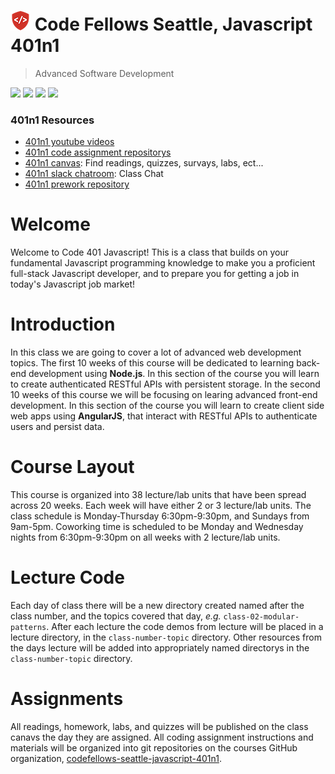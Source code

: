 ![Code Fellows](assets/shield.png) Code Fellows Seattle, Javascript 401n1
=====================================
> Advanced Software Development  


[![](https://img.shields.io/badge/Issues%3F-Ask%20for%20Help!-55cbe0.svg)](https://github.com/codefellows/seattle-javascript-401n1/issues)
[![](https://img.shields.io/badge/Slack-401n1%20Chat-34d87b.svg)](https://codefellows.slack.com/messages/sea-401n1-javascript/)
[![](https://img.shields.io/badge/Canvas-401n1%20Assignments-d834bd.svg)](https://canvas.instructure.com/courses/1024929)
[![](https://img.shields.io/badge/YouTube-401n1%20Lectures-red.svg)](https://www.youtube.com/playlist?list=PLVngfM2hsbi_AxXqyfUNJWVJOhYsDKNX8)

### 401n1 Resources
* [401n1 youtube videos](https://www.youtube.com/playlist?list=PLVngfM2hsbi_AxXqyfUNJWVJOhYsDKNX8)
* [401n1 code assignment repositorys](https://github.com/codefellows-seattle-javascript-401n1)
* [401n1 canvas](https://canvas.instructure.com/courses/1024929): Find readings, quizzes, survays, labs, ect...
* [401n1 slack chatroom](https://codefellows.slack.com/messages/sea-401n1-javascript/): Class Chat
* [401n1 prework repository](https://github.com/codefellows/code-401-JS-prework)

# Welcome

Welcome to Code 401 Javascript! This is a class that builds on your fundamental Javascript programming knowledge to make you a proficient full-stack Javascript developer, and to prepare you for getting a job in today's Javascript job market!

# Introduction 
In this class we are going to cover a lot of advanced web development topics. The first 10 weeks of this course will be dedicated to learning back-end development using **Node.js**. In this section of the course you will learn to create authenticated RESTful APIs with persistent storage. In the second 10 weeks of this course we will be focusing on learing advanced front-end development. In this section of the course you will learn to create client side web apps using **AngularJS**, that interact with RESTful APIs to authenticate users and persist data.

# Course Layout
This course is organized into 38 lecture/lab units that have been spread across 20 weeks. Each week will have either 2 or 3 lecture/lab units. The class schedule is Monday-Thursday 6:30pm-9:30pm, and Sundays from 9am-5pm. Coworking time is scheduled to be Monday and Wednesday nights from 6:30pm-9:30pm on all weeks with 2 lecture/lab units.

# Lecture Code
Each day of class there will be a new directory created named after the class number, and the topics covered that day, _e.g._ `class-02-modular-patterns`.  After each lecture the code demos from lecture will be placed in a lecture directory, in the `class-number-topic` directory. Other resources from the days lecture will be added into appropriately named directorys in the `class-number-topic` directory.

# Assignments
All readings, homework, labs, and quizzes will be published on the class canavs the day they are assigned. All coding assignment instructions and materials will be organized into git repositories on the courses GitHub organization, [codefellows-seattle-javascript-401n1](https://github.com/codefellows-seattle-javascript-401n1).




